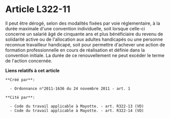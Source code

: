 # Article L322-11

Il peut être dérogé, selon des modalités fixées par voie réglementaire, à la durée maximale d'une convention individuelle,
soit lorsque celle-ci concerne un salarié âgé de cinquante ans et plus bénéficiaire du revenu de solidarité active ou de
l'allocation aux adultes handicapés ou une personne reconnue travailleur handicapé, soit pour permettre d'achever une action
de formation professionnelle en cours de réalisation et définie dans la convention initiale. La durée de ce renouvellement ne
peut excéder le terme de l'action concernée.

**Liens relatifs à cet article**

	**Créé par**:

	  - Ordonnance n°2011-1636 du 24 novembre 2011 - art. 1

	**Cité par**:

	  - Code du travail applicable à Mayotte. - art. R322-13 (VD)
	  - Code du travail applicable à Mayotte. - art. R322-14 (VD)
